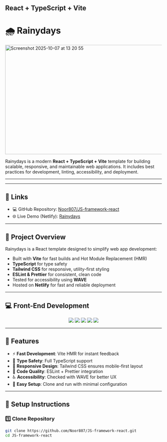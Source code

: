 ## React + TypeScript + Vite

# 🌧️ Rainydays

<img width="608" height="352" alt="Screenshot 2025-10-07 at 13 20 55" src="https://github.com/user-attachments/assets/8f305ecc-7b69-461c-959c-81687a54fd2d" />

Rainydays is a modern **React + TypeScript + Vite** template for building scalable, responsive, and maintainable web applications. It includes best practices for development, linting, accessibility, and deployment.

---

---

## 🔗 Links

- 💻 GitHub Repository: [Noor807/JS-framework-react](https://github.com/Noor807/JS-framework-react)  
- 🌐 Live Demo (Netlify): [Rainydays](https://noroff-rainydays.netlify.app)

---------------

## 📌 Project Overview

Rainydays is a React template designed to simplify web app development:

- Built with **Vite** for fast builds and Hot Module Replacement (HMR)  
- **TypeScript** for type safety  
- **Tailwind CSS** for responsive, utility-first styling  
- **ESLint & Prettier** for consistent, clean code  
- Tested for accessibility using **WAVE**  
- Hosted on **Netlify** for fast and reliable deployment  

---


## 💻 Front-End Development  
<p align="center">
  <img src="https://img.shields.io/badge/Vite-646CFF?style=for-the-badge&logo=vite&logoColor=white" />
  <img src="https://img.shields.io/badge/React-61DAFB?style=for-the-badge&logo=react&logoColor=black" />
  <img src="https://img.shields.io/badge/TypeScript-3178C6?style=for-the-badge&logo=typescript&logoColor=white" />
  <img src="https://img.shields.io/badge/HTML5-E34F26?style=for-the-badge&logo=html5&logoColor=white" />
  <img src="https://img.shields.io/badge/TailwindCSS-38B2AC?style=for-the-badge&logo=tailwind-css&logoColor=white" />
</p>


---

## 🚀 Features

- ⚡ **Fast Development**: Vite HMR for instant feedback  
- 🧠 **Type Safety**: Full TypeScript support  
- 🎨 **Responsive Design**: Tailwind CSS ensures mobile-first layout  
- 🧪 **Code Quality**: ESLint + Prettier integration  
- ♿ **Accessibility**: Checked with WAVE for better UX  
- 🔄 **Easy Setup**: Clone and run with minimal configuration  

---

## 💾 Setup Instructions

### 1️⃣ Clone Repository

```bash
git clone https://github.com/Noor807/JS-framework-react.git
cd JS-framework-react
